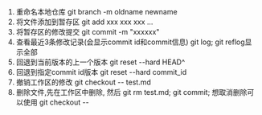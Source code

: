1. 重命名本地仓库 git branch -m oldname newname
2. 将文件添加到暂存区 git add xxx xxx xxx ...
3. 将暂存区的修改提交 git commit -m "xxxxxx"
4. 查看最近3条修改记录(会显示commit id和commit信息) git log; git reflog显示全部
5. 回退到当前版本的上一个版本 git reset --hard HEAD^
6. 回退到指定commit id版本 git reset --hard commit_id
7. 撤销工作区的修改 git checkout -- test.md
8. 删除文件,先在工作区中删除, 然后 git rm test.md; git commit; 想取消删除可以使用 git checkout --
